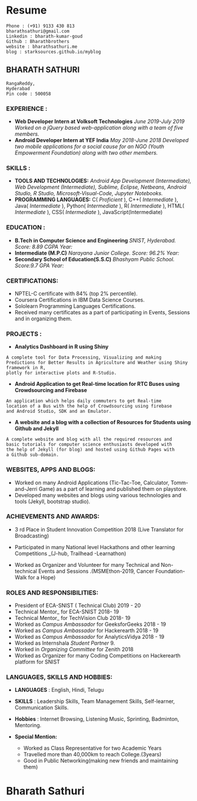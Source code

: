 # Resume
```
Phone : (+91) 9133 430 813
bharathsathuri@gmail.com
Linkedin : bharath-kumar-goud
Github : Bharathbrothers
website : bharathsathuri.me
blog : starksources.github.io/myblog
```
## BHARATH SATHURI

```
RangaReddy,
Hyderabad
Pin code : 500058
```
### EXPERIENCE :

- **Web Developer Intern at Volksoft Technologies**
    _June 2019-July 2019_
       _Worked on a jQuery based web-application along with a team_
       _of five members._
- **Android Developer Intern at YEF India**
    _May 2018-June 2018_
       _Developed two mobile applications for a social cause for an_
       _NGO (Youth Empowerment Foundation) along with two other_
       _members._

### SKILLS :

- **TOOLS AND TECHNOLOGIES:**
    _Android App Development (Intermediate), Web Development_
    _(Intermediate), Sublime, Eclipse, Netbeans, Android Studio, R_
    _Studio, Microsoft-Visual-Code, Jupyter Notebooks._
- **PROGRAMMING LANGUAGES:**
    C( _Proficient_ ), C++( _Intermediate_ ), Java( _Intermediate_ ),
    Python( _Intermediate_ ), R( _Intermediate_ ), HTML( _Intermediate_ ),
    CSS( _Intermediate_ ), JavaScript(Intermediate)

### EDUCATION :

- **B.Tech in Computer Science and Engineering**
    _SNIST, Hyderabad. Score: 8.89 CGPA Year:_
- **Intermediate (M.P.C)**
    _Narayana Junior College. Score: 96.2% Year:_
- **Secondary School of Education(S.S.C)**
    _Bhashyam Public School. Score:9.7 GPA Year:_

### CERTIFICATIONS:

- NPTEL-C certificate with 84% (top 2% percentile).
- Coursera Certifications in IBM Data Science Courses.
- Sololearn Programming Languages Certifications.
- Received many certificates as a part of participating in
    Events, Sessions and in organizing them.

### PROJECTS :

- **Analytics Dashboard in R using Shiny**
```
A complete tool for Data Processing, Visualizing and making
Predictions for Better Results in Agriculture and Weather using Shiny framework in R, 
plotly for interactive plots and R-Studio.
```
- **Android Application to get Real-time location for RTC Buses using Crowdsourcing and Firebase**

```
An application which helps daily commuters to get Real-time
location of a Bus with the help of Crowdsourcing using firebase
and Android Studio, SDK and an Emulator.
```
- **A website and a blog with a collection of Resources for Students using Github and Jekyll**

```
A complete website and blog with all the required resources and
basic tutorials for computer science enthusiasts developed with
the help of Jekyll (for blog) and hosted using Github Pages with
a Github sub-domain.
```
### WEBSITES, APPS AND BLOGS:

- Worked on many Android Applications (Tic-Tac-Toe,
    Calculator, Tomm-and-Jerri Game) as a part of learning and
    published them on playstore.
- Developed many websites and blogs using various
    technologies and tools (Jekyll, bootstrap studio).

### ACHIEVEMENTS AND AWARDS:

- 3 rd Place in Student Innovation Competition 2018 (Live Translator for Broadcasting)

- Participated in many National level Hackathons and other
    learning Competitions _(J-hub, Trailhead -Learnathon)
- Worked as Organizer and Volunteer for many Technical and
    Non-technical Events and Sessions .(MSMEthon-2019, Cancer  Foundation-Walk for a Hope)

### ROLES AND RESPONSIBILITIES:

- President of ECA-SNIST ( Technical Club) 2019 - 20
- Technical Mentor_ for ECA-SNIST 2018- 19
- Technical Mentor_ for TechVision Club 2018- 19
- Worked as _Campus Ambassador_ for GeeksforGeeks 2018 - 19
- Worked as _Campus Ambassador_ for Hackerearth 2018 - 19
- Worked as _Campus Ambassador_ for AnalyticsVidya 2018 - 19
- Worked as Internshala _Student Partner_ 9.
- Worked in _Organizing Committee_ for Zenith 2018
- Worked as Organizer for many Coding Competitions on
    Hackerearth platform for SNIST

### LANGUAGES, SKILLS AND HOBBIES:

- **LANGUAGES** : English, Hindi, Telugu
- **SKILLS** : Leadership Skills, Team Management Skills, Self-learner, Communication Skills.

- **Hobbies** : Internet Browsing, Listening Music, Sprinting, Badminton, Mentoring.

- **Special Mention:**
    - Worked as Class Representative for two Academic Years
    - Travelled more than 40,000km to reach College.(3years)
    - Good in Public Networking(making new friends and maintaining them)

# Bharath Sathuri




